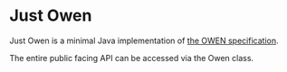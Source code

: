 # Just Owen
Just Owen is a minimal Java implementation of [the OWEN specification](https://github.com/Haven-King/OWEN).

The entire public facing API can be accessed via the Owen class.